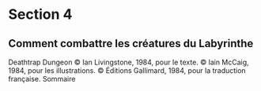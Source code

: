 # Section 4

## Comment combattre les créatures du Labyrinthe

Deathtrap Dungeon
© Ian Livingstone, 1984, pour le texte.
© lain McCaig, 1984, pour les illustrations.
© Éditions Gallimard, 1984, pour la traduction française.
Sommaire
